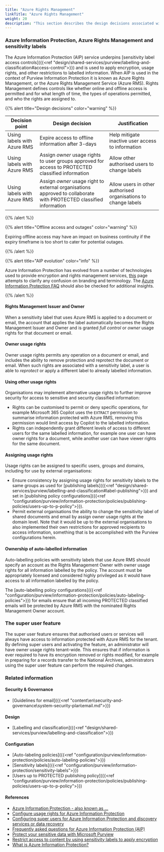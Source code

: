 ```yaml
---
title: "Azure Rights Management"
linkTitle: "Azure Rights Management"
weight: 20
description: "This section describes the design decisions associated with Azure Rights Management with Microsoft Purview for system(s) built using ASD's Blueprint for Secure Cloud."
---
```


### Azure Information Protection, Azure Rights Management and sensitivity labels

The Azure Information Protection (AIP) service underpins [sensitivity label access controls]({{<ref "design/shared-services/purview/labelling-and-classification#access-control">}}) and is used to apply encryption, usage rights, and other restrictions to labelled information. When AIP is used in the context of Purview Information Protection it is known as Azure Rights Management, or the Azure Rights Management Service (Azure RMS). Rights Management defines controls like whether online and offline access is permitted and for what length of time, the types of operations permitted, and who the rights are assigned to.

{{% alert title="Design decisions" color="warning" %}}

| Decision point              | Design decision                                                                                                    | Justification                                                  |
| --------------------------- | ------------------------------------------------------------------------------------------------------------------ | -------------------------------------------------------------- |
| Using labels with Azure RMS | Expire access to offline information after 3-days                                                                  | Help mitigate inactive user access to information              |
| Using labels with Azure RMS | Assign *owner* usage rights to user groups approved for access to PROTECTED classified information                 | Allow other authorised users to change labels                  |
| Using labels with Azure RMS | Assign *owner* usage right to external organisations approved to collaborate with PROTECTED classified information | Allow users in other authorised organisations to change labels |

{{% /alert %}}

{{% alert title="Offline access and outages" color="warning" %}}

Expiring offline access may have an impact on business continuity if the expiry timeframe is too short to cater for potential outages.

{{% /alert %}}

{{% alert title="AIP evolution" color="info" %}}

Azure Information Protection has evolved from a number of technologies used to provide encryption and rights management services, [this](https://learn.microsoft.com/en-us/azure/information-protection/aka) page attempts to clarify any confusion on branding and terminology. The [Azure Information Protection FAQ](https://learn.microsoft.com/en-us/azure/information-protection/faqs) should also be checked for additional insights.

{{% /alert %}}

#### Rights Management Issuer and Owner

When a sensitivity label that uses Azure RMS is applied to a document or email, the account that applies the label automatically becomes the Rights Management Issuer and Owner and is granted *full control* or *owner* usage rights for that document or email.

#### Owner usage rights

Owner usage rights permits any operation on a document or email, and includes the ability to remove protection and reprotect the document or email. When such rights are associated with a sensitivity label, a user is able to *reprotect* or apply a different label to already labelled information.

#### Using other usage rights

Organisations may implement alternative usage rights to further improve security for access to sensitive and security classified information:

* Rights can be customised to permit or deny specific operations, for example Microsoft 365 Copilot uses the `EXTRACT` permission to summarise information protected with Azure RMS, removing this permission would limit access by Copilot to the labelled information.
* Rights can independently grant different levels of access to different users for the same labelled information, for example one user can have owner rights for a document, while another user can have viewer rights for the same document.

#### Assigning usage rights

Usage rights can be assigned to specific users, groups and domains, including for use by external organisations:

* Ensure consistency by assigning usage rights for sensitivity labels to the same groups as used for [publishing labels]({{<ref "design/shared-services/purview/labelling-and-classification#label-publishing">}}) and set in [publishing policy configurations]({{<ref "configuration/purview/information-protection/policies/publishing-policies/users-up-to-p-policy">}}).
* Permit external organisations the ability to change the sensitivity label of shared documents and email by assign owner usage rights at the domain level. Note that it would be up to the external organisations to also implemented their own restrictions for approved recipients to access information, something that is be accomplished with the Purview configurations herein.

#### Ownership of auto-labelled information

Auto-labelling policies with sensitivity labels that use Azure RMS should specify an account as the Rights Management Owner with owner usage rights for all information labelled by the policy. The account must be appropriately licensed and considered highly privileged as it would have access to all information labelled by the policy.

The [auto-labelling policy configurations]({{<ref "configuration/purview/information-protection/policies/auto-labeling-policies">}}) for emails ensure that all incoming PROTECTED classified emails will be protected by Azure RMS with the nominated Rights Management Owner account.

### The super user feature

The super user feature ensures that authorised users or services will always have access to information protected with Azure RMS for the tenant. By defining super users and activating the feature, an administrator will have owner usage rights tenant-wide. This ensures that if information is ever required to have its encryption removed or rights modified, for example in preparing for a records transfer to the National Archives, administrators using the super user feature can perform the required changes.

### Related information

#### Security & Governance

* [Guidelines for email]({{<ref "content\en\security-and-governance\system-security-plan\email.md">}})

#### Design

* [Labelling and classification]({{<ref "design/shared-services/purview/labelling-and-classification">}})

#### Configuration

* [Auto-labeling policies]({{<ref "configuration/purview/information-protection/policies/auto-labeling-policies">}})
* [Sensitivity labels]({{<ref "configuration/purview/information-protection/sensitivity-labels">}})
* [Users up to PROTECTED publishing policy]({{<ref "configuration/purview/information-protection/policies/publishing-policies/users-up-to-p-policy">}})

#### References

* [Azure Information Protection - also known as ...](https://learn.microsoft.com/en-us/azure/information-protection/aka)
* [Configure usage rights for Azure Information Protection](https://learn.microsoft.com/en-us/azure/information-protection/configure-usage-rights)
* [Configuring super users for Azure Information Protection and discovery services or data recovery](https://learn.microsoft.com/en-us/azure/information-protection/configure-super-users)
* [Frequently asked questions for Azure Information Protection (AIP)](https://learn.microsoft.com/en-us/azure/information-protection/faqs)
* [Protect your sensitive data with Microsoft Purview](https://learn.microsoft.com/en-au/purview/information-protection)
* [Restrict access to content by using sensitivity labels to apply encryption](https://learn.microsoft.com/en-au/purview/encryption-sensitivity-labels)
* [What is Azure Information Protection?](https://learn.microsoft.com/en-us/azure/information-protection/what-is-information-protection)
